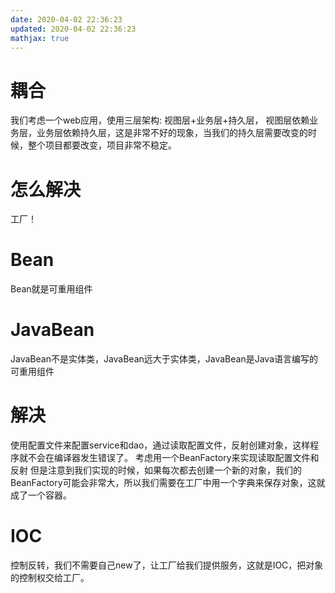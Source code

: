```yaml
---
date: 2020-04-02 22:36:23
updated: 2020-04-02 22:36:23
mathjax: true
---
```


# 耦合
 我们考虑一个web应用，使用三层架构: 视图层+业务层+持久层，
 视图层依赖业务层，业务层依赖持久层，这是非常不好的现象，当我们的持久层需要改变的时候，整个项目都要改变，项目非常不稳定。

# 怎么解决
 工厂！
<!-- more -->

# Bean
 Bean就是可重用组件

# JavaBean
 JavaBean不是实体类，JavaBean远大于实体类，JavaBean是Java语言编写的可重用组件

#  解决
 使用配置文件来配置service和dao，通过读取配置文件，反射创建对象，这样程序就不会在编译器发生错误了。
 考虑用一个BeanFactory来实现读取配置文件和反射
 但是注意到我们实现的时候，如果每次都去创建一个新的对象，我们的BeanFactory可能会非常大，所以我们需要在工厂中用一个字典来保存对象，这就成了一个容器。 

# IOC
 控制反转，我们不需要自己new了，让工厂给我们提供服务，这就是IOC，把对象的控制权交给工厂。